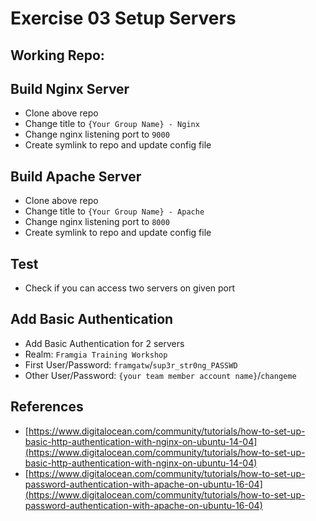 # Exercise 03 Setup Servers

## Working Repo:

## Build Nginx Server
- Clone above repo
- Change title to `{Your Group Name} - Nginx`
- Change nginx listening port to `9000`
- Create symlink to repo and update config file

## Build Apache Server
- Clone above repo
- Change title to `{Your Group Name} - Apache`
- Change nginx listening port to `8000`
- Create symlink to repo and update config file

## Test

- Check if you can access two servers on given port

## Add Basic Authentication

- Add Basic Authentication for 2 servers
- Realm: `Framgia Training Workshop`
- First User/Password: `framgatw`/`sup3r_str0ng_PASSWD`
- Other User/Password: `{your team member account name}`/`changeme`

## References

- [https://www.digitalocean.com/community/tutorials/how-to-set-up-basic-http-authentication-with-nginx-on-ubuntu-14-04](https://www.digitalocean.com/community/tutorials/how-to-set-up-basic-http-authentication-with-nginx-on-ubuntu-14-04)
- [https://www.digitalocean.com/community/tutorials/how-to-set-up-password-authentication-with-apache-on-ubuntu-16-04](https://www.digitalocean.com/community/tutorials/how-to-set-up-password-authentication-with-apache-on-ubuntu-16-04)
